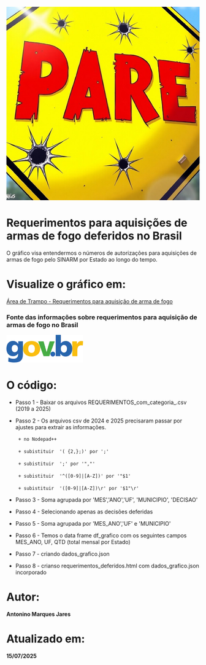 ![Requerimentos para aquisição de arma de fogo de 2019 e 2025](https://github.com/Antonino-Marques-Jares/aquisicao_armas_de_fogo_deferidas/blob/main/placa_pare.jpg?raw=true)

# Requerimentos para aquisições de armas de fogo deferidos no Brasil
O gráfico visa entendermos o números de autorizações para aquisições de armas de fogo pelo SINARM por Estado ao longo do tempo.

# Visualize o gráfico em:
[Área de Trampo - Requerimentos para aquisição de arma de fogo](https://www.areadetrampo.com.br/requerimentos-de-armas-de-fogo-autorizados/)

### Fonte das informações sobre requerimentos para aquisição de armas de fogo no Brasil
[![Gov Br](govbr.webp)](https://dados.gov.br/dados/conjuntos-dados/sinarm)

# O código:

- Passo 1 - Baixar os arquivos REQUERIMENTOS_com_categoria_<ano>.csv (2019 a 2025)
- Passo 2 - Os arquivos csv de 2024 e 2025 precisaram passar por ajustes para extrair as informações.
  
       + no Nodepad++
  
       + subistituir  '( {2,};)' por ';'
  
       + subistituir  ';' por '","'
  
       + subistituir  '^([0-9]|[A-Z])' por '"$1'
  
       + subistituir  '([0-9]|[A-Z])\r' por '$1"\r'
  
- Passo 3 - Soma agrupada por 'MES','ANO','UF', 'MUNICIPIO', 'DECISAO'
- Passo 4 - Selecionando apenas as decisões deferidas
- Passo 5 - Soma agrupada por 'MES_ANO','UF' e 'MUNICIPIO'
- Passo 6 - Temos o data frame df_grafico com os seguintes campos MES_ANO,	UF,	QTD (total mensal por Estado)
- Passo 7 - criando dados_grafico.json 
- Passo 8 - crianso requerimentos_deferidos.html com dados_grafico.json incorporado
  
# Autor:
**Antonino Marques Jares**

# Atualizado em:
**15/07/2025**

